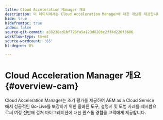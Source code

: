 ```yaml
---
title: Cloud Acceleration Manager 개요
description: 이 페이지에서는 Cloud Acceleration Manager에 대한 개요를 제공합니다.
hide: true
hidefromtoc: true
index: false
source-git-commit: a38238ed1bf726fa5a123d820bc2ff4d220f3606
workflow-type: tm+mt
source-wordcount: '65'
ht-degree: 0%

---
```



# Cloud Acceleration Manager 개요 {#overview-cam}

Cloud Acceleration Manager는 초기 평가를 제공하여 AEM as a Cloud Service에서 성공적인 Go-Live를 보장하기 위한 올바른 도구, 설명서 및 모범 사례를 제시함으로써 여정 전반에 걸쳐 마이그레이션에 대한 원스톱 경험을 고객에게 제공합니다.